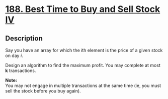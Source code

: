 # [188. Best Time to Buy and Sell Stock IV](https://leetcode.com/problems/best-time-to-buy-and-sell-stock-iv/description/)

## Description

Say you have an array for which the *i*th element is the price of a given stock on day *i*.

Design an algorithm to find the maximum profit. You may complete at most **k** transactions.

**Note:**    
You may not engage in multiple transactions at the same time (ie, you must sell the stock before you buy again).
